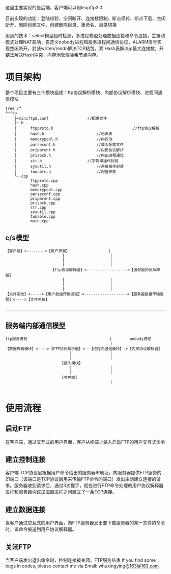 这里主要实现的是后端，客户端可以用leapftp3.0

目前实现的功能：登陆校验、空闲断开、连接数限制、断点续传、断点下载、空闲断开、删除创建文件、创建删除目录、重命名、目录切换

用到的技术：select模型超时检测，多进程模型处理数据连接和命令连接，主被动模式处理NAT影响，自定义nobody进程和服务进程间通信协议，ALARM信号实现空闲断开，封装writen/readn解决TCP粘包。双 Hash表解决ip最大连接数，开链法解决Hash冲突，内存池管理哈希节点内存。

# 项目架构 #
整个项目主要有三个模块组成：ftp协议解析模块、内部协议解析模块、进程间通信模块
```
tree /f
└─ftp
    ├─miniftpd.conf					//配置文件
    ├─.h
    │      ftpproto.h                                   //ftp协议解析
    │      hash.h				        //哈希表
    │      memorypool.h					//内存池
    │	   parseconf.h					//载入配置文件
    │      priparent.h					//内部协议解析
    │      prisock.h					//内部进程通信
    │      str.h					//字符串操作封装
    │      sysutil.h					//系统操作封装
    │      tunable.h					//配置参数
    └─.cpp
           ftpproto.cpp            
           hash.cpp        
           memorypool.cpp            
           parseconf.cpp                 
           priparent.cpp
           prisock.cpp          
           str.cpp
           sysutil.cpp                
           tunable.cpp            
           main.cpp
```
## c/s模型 
```
【客户端】<-------->【用户界面】                 |
                         |                    |
                         |                    |
                         |                    |
                    【ftp协议解释器】<------------------>【服务器协议解释器】
                         |                    |
                         |                    |
                         |                    |
【文件系统】<----->【用户数据传输进程】<------------------->【服务器数据传输进程】<---->【文件系统】
    
```
-----------------------------------------------------------------------------------------------------------------

                                        
## 服务端内部通信模型 ##
```
ftp服务进程                                    |        nobody进程
                                              |
【数据传输模块】<---->【FTP协议解析器】<--【进程间通信模块】->【内部协议解析器】
                            |                 |    
                            |                 |
                        【接入模块】              
                            |                 |
                            |                 |
                        【客户端】                
                                              |
					   

```
# 使用流程 #
## 启动FTP
在客户端，通过交互式的用户界面，客户从终端上输入启动FTP的用户交互式命令

## 建立控制连接 ##
客户端 TCP协议层根据用户命令给出的服务器IP地址，向服务器提供FTP服务的21端口（该端口是TCP协议层用来传输FTP命令的端口）发出主动建立连接的请求。服务器收到请求后，通过3次握手，就在进行FTP命令处理的用户协议解释器进程和服务器协议加湿器进程之间建立了一条TCP连接。

## 建立数据连接 ##
当客户通过交互式的用户界面，向FTP服务器发出要下载服务器的某一文件的命令时，该命令被送到用户协议解释器。

## 关闭FTP ##
当客户端发出退出命令时，控制连接被关闭，FTP服务结束
If you find some bugs in codes, please contact me via Email: whuxingying@163@163.com
